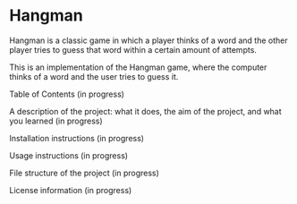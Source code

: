 # Hangman
Hangman is a classic game in which a player thinks of a word and the other player tries to guess that word within a certain amount of attempts.

This is an implementation of the Hangman game, where the computer thinks of a word and the user tries to guess it. 

Table of Contents (in progress)

A description of the project: what it does, the aim of the project, and what you learned (in progress)

Installation instructions (in progress)

Usage instructions (in progress)

File structure of the project (in progress)

License information (in progress)
